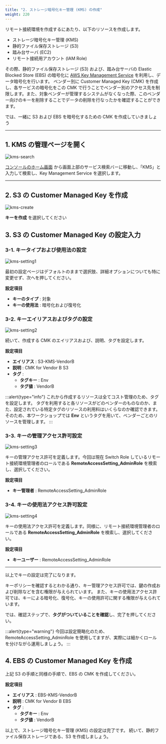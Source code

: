 ```yaml
---
title: "2. ストレージ暗号化キー管理 (KMS) の作成"
weight: 220
---
```

リモート接続環境を作成するにあたり、以下のリソースを作成します。

- ストレージ暗号化キー管理 (KMS)
- 静的ファイル保存ストレージ (S3)
- 踏み台サーバ (EC2)
- リモート接続用アカウント (IAM Role)

その際、静的ファイル保存ストレージ (S3) および、踏み台サーバの Elastic Blocked Store (EBS) の暗号化に [AWS Key Management Service](https://aws.amazon.com/jp/kms/) を利用し、データ暗号化を行います。
ベンダー別に Customer Managed Key (CMK) を作成し、各サービスの暗号化をこの CMK で行うことでベンダー別のアクセス先を制限します。また、対象ベンダーが管理するシステムがなくなった際、このベンダー向けのキーを削除することでデータの削除を行なったかを確認することができます。

では、一緒に S3 および EBS を暗号化するための CMK を作成していきましょう

---

## 1. KMS の管理ページを開く

![kms-search](/static/02_RemoteSettingHand/02_02_KMS/kms_search.png)

[コンソールのホーム画面](https://console.aws.amazon.com/console) から画面上部のサービス検索バーに移動し、「KMS」と入力して検索し、Key Management Service を選択します。

---

## 2. S3 の Customer Managed Key を作成
![kms-create](/static/02_RemoteSettingHand/02_02_KMS/kms_create.png)

**キーを作成** を選択してください

## 3. S3 の Customer Managed Key の設定入力
### 3-1. キータイプおよび使用法の設定
![kms-setting1](/static/02_RemoteSettingHand/02_02_KMS/kms_setting1.png)

最初の設定ページはデフォルトのままで選択肢、詳細オプションについても特に変更せず、次へを押してください。

**設定項目**
- **キーのタイプ** : 対象
- **キーの使用法** : 暗号化および復号化

### 3-2. キーエイリアスおよびタグの設定

![kms-setting2](/static/02_RemoteSettingHand/02_02_KMS/kms_setting2.png)

続いて、作成する CMK のエイリアスおよび、説明、タグを設定します。

**設定項目**
- **エイリアス** : S3-KMS-VendorB
- **説明** : CMK for Vendor B S3
- **タグ** :
  - **タグキー** : Env
  - **タグ値** : VendorB

:::alert{type="info"}
これから作成するリソースは全てコスト管理のため、タグを設定します。
タグを利用すると各リソースがどのベンダーのものなのか、また、設定されている特定タグのリソースの利用料はいくらなのか確認できます。
そのため、本ワークショップでは **Env** というタグを用いて、ベンダーごとのリソースを管理します。
:::

### 3-3. キーの管理アクセス許可設定
![kms-setting3](/static/02_RemoteSettingHand/02_02_KMS/kms_setting3.png)

キーの管理アクセス許可を定義します。今回は現在 Switch Role しているリモート接続環境管理者のロールである **RemoteAccessSetting_AdminRole** を検索し、選択してください。

**設定項目**
- **キー管理者** : RemoteAccessSetting_AdminRole

### 3-4. キーの使用法アクセス許可設定
![kms-setting4](/static/02_RemoteSettingHand/02_02_KMS/kms_setting4.png)

キーの使用法アクセス許可を定義します。同様に、リモート接続環境管理者のロールである **RemoteAccessSetting_AdminRole** を検索し、選択してください。

**設定項目**
- **キーユーザー** : RemoteAccessSetting_AdminRole

---
以上でキーの設定は完了になります。

キーポリシーを確認するとわかる通り、キー管理アクセス許可では、鍵の作成および削除などを含む権限が与えられています。
また、キーの使用法アクセス許可では、キーによる暗号化、復号化、キーの使用許可に関する権限が与えられています。

では、確認ステップで、**タグがついていることを確認**し、完了を押してください。

:::alert{type="warning"}
今回は設定簡略化のため、RemoteAccessSetting_AdminRole を使用してますが、実際には細かくロールを分けながら運用しましょう。
:::

## 4. EBS の Customer Managed Key を作成

上記 S3 の手順と同様の手順で、EBS の CMK を作成してください。

**設定項目**
- **エイリアス** : EBS-KMS-VendorB
- **説明** : CMK for Vendor B EBS
- **タグ** :
  - **タグキー** : Env
  - **タグ値** : VendorB

以上で、ストレージ暗号化キー管理 (KMS) の設定は完了です。
続いて、静的ファイル保存ストレージである、S3 を作成しましょう。
